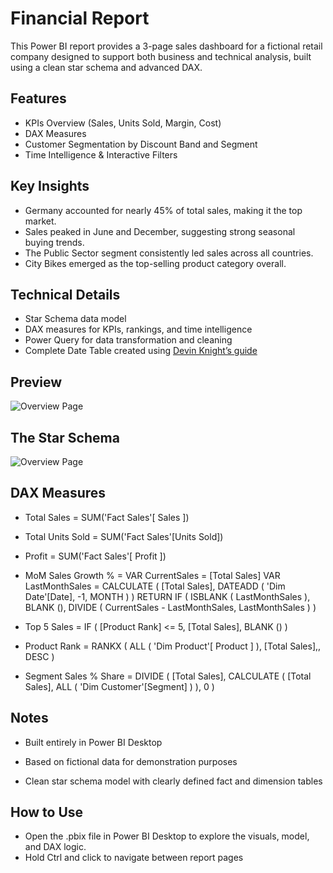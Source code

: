 # Financial Report

This Power BI report provides a 3-page sales dashboard for a fictional retail company designed to support both business and technical analysis, built using a clean star schema and advanced DAX.

## Features
- KPIs Overview (Sales, Units Sold, Margin, Cost)
- DAX Measures
- Customer Segmentation by Discount Band and Segment
- Time Intelligence & Interactive Filters

## Key Insights
- Germany accounted for nearly 45% of total sales, making it the top market.
- Sales peaked in June and December, suggesting strong seasonal buying trends.
- The Public Sector segment consistently led sales across all countries.
- City Bikes emerged as the top-selling product category overall.

## Technical Details
- Star Schema data model
- DAX measures for KPIs, rankings, and time intelligence
- Power Query for data transformation and cleaning
- Complete Date Table created using [Devin Knight’s guide](https://www.sqlchick.com/entries/creating-a-date-dimension-table-in-power-bi)

## Preview
![Overview Page](/overview_page.png)

## The Star Schema
![Overview Page](/star_schema.png)

## DAX Measures

- Total Sales = 
  SUM('Fact Sales'[ Sales ])

- Total Units Sold =
  SUM('Fact Sales'[Units Sold])

- Profit = 
  SUM('Fact Sales'[ Profit ])

- MoM Sales Growth % =
  VAR CurrentSales = [Total Sales]
  VAR LastMonthSales =
    CALCULATE ( [Total Sales], DATEADD ( 'Dim Date'[Date], -1, MONTH ) )
  RETURN
    IF (
      ISBLANK ( LastMonthSales ),
      BLANK (),
      DIVIDE ( CurrentSales - LastMonthSales, LastMonthSales )
    )

- Top 5 Sales =
  IF ( [Product Rank] <= 5, [Total Sales], BLANK () )

- Product Rank =
  RANKX ( ALL ( 'Dim Product'[ Product ] ), [Total Sales],, DESC )

- Segment Sales % Share =
  DIVIDE (
    [Total Sales],
    CALCULATE ( [Total Sales], ALL ( 'Dim Customer'[Segment] ) ),
    0
  )

## Notes

- Built entirely in Power BI Desktop

- Based on fictional data for demonstration purposes

- Clean star schema model with clearly defined fact and dimension tables

## How to Use
- Open the .pbix file in Power BI Desktop to explore the visuals, model, and DAX logic.
- Hold Ctrl and click to navigate between report pages
